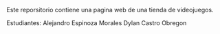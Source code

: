 Este reporsitorio contiene una pagina web de una tienda de videojuegos.

Estudiantes: 
Alejandro Espinoza Morales
Dylan Castro Obregon
